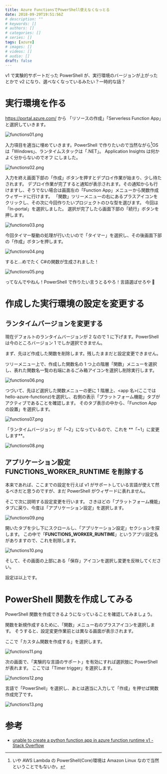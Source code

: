```yaml
---
title: Azure FunctionsでPowerShell使えなくなっとる
date: 2018-09-29T19:51:56Z
# description: ""
# keywords: []
# authors: []
# categories: []
# series: []
tags: [azure]
# images: []
# videos: []
# audio: []
draft: false
---
```


v1 で実験的サポートだった PowerShell が、実行環境のバージョンが上がったとかで v2 になり、選べなくなっているみたい？一時的な話？

# 実行環境を作る

https://portal.azure.com/ から 「リソースの作成」「Serverless Function App」と選択していきます。

![functions01.png](https://qiita-image-store.s3.amazonaws.com/0/85594/832a26fb-6420-c0b8-75ae-fc2a92045c13.png)

入力項目を適当に埋めていきます。PowerShell で作りたいので当然ながら[^1]OS は「Windows」、ランタイムスタックは「.NET」。
Application Insights は何かよく分からないのでオフ
にしました。

[^1]: いや AWS Lambda の PowerShell(Core)環境は Amazon Linux なので当然ということでもないか。

![functions02.png](https://qiita-image-store.s3.amazonaws.com/0/85594/4219d384-eb5b-face-e53e-74ad6a02b15d.png)

入力を終え画面下部の「作成」ボタンを押すとデプロイ作業が始まり、少し待たされます。
デプロイ作業が完了すると通知が表示されます。その通知からも行けますし、そうでない場合は画面左の「Function App」メニューから関数作成ウィザードに行けます。
「関数」ツリーメニューの右にあるプラスアイコンをクリックし、その次に今回作りたいプロジェクトのひな型を選びます。
今回は「In-portal」を選択しました。
選択が完了したら画面下部の「続行」ボタンを押します。

![functions03.png](https://qiita-image-store.s3.amazonaws.com/0/85594/f5c59661-29d9-526b-99e4-56ce8f76b68c.png)

今回タイマー駆動の処理が行いたいので「タイマー」を選択し、その後画面下部の「作成」ボタンを押します。

![functions04.png](https://qiita-image-store.s3.amazonaws.com/0/85594/4e866cba-1977-dd9f-385e-010337c1321b.png)

すると…めでたく C#の関数が生成されました！

![functions05.png](https://qiita-image-store.s3.amazonaws.com/0/85594/40b97c1e-5d2c-0157-c1d8-c067662768f3.png)

ってなんでやねん！PowerShell で作りたい言うとるやろ！言語選ばせろや 💢

# 作成した実行環境の設定を変更する

## ランタイムバージョンを変更する

現在デフォルトのランタイムバージョンが 2 なので 1 に下げます。PowerShell は今のところバージョン 1 でしか選択できません。

まず、先ほど作成した関数を削除します。残したままだと設定変更できません。

ツリーメニュー上で、作成した関数名の 1 つ上の階層「関数」メニューを選択し、表れた関数名一覧の右端にあるごみ箱アイコンを選択し削除実行します。

![functions06.png](https://qiita-image-store.s3.amazonaws.com/0/85594/0e5b87a0-dff0-d7df-dde6-5874c88ca6af.png)

つづいて、先ほど選択した関数メニューの更に 1 階層上、<app 名>(ここでは hello-azure-functionz)を選択し、右側の表示「プラットフォーム機能」タブがアクティブであることを確認します。
そのタブ表示の中から、「Function App の設置」を選択します。

![functions07.png](https://qiita-image-store.s3.amazonaws.com/0/85594/303fc5ac-2191-ccc4-383d-7c84afadd926.png)

「ランタイムバージョン」が「~2」になっているので、これを **「~1」に変更します**。

![functions08.png](https://qiita-image-store.s3.amazonaws.com/0/85594/3d380c06-ace5-4dc2-fe75-dbbab5e470d6.png)

## アプリケーション設定 FUNCTIONS_WORKER_RUNTIME を削除する

本来であれば、ここまでの設定を行えば v1 がサポートしている言語が使えて然るべきだと思うのですが、まだ PowerShell がウィザードに表れません。

そこで次に説明する設定変更を行います。
さきほどの「プラットフォーム機能」タブに戻り、今度は「アプリケーション設定」を選択します。

![functions09.png](https://qiita-image-store.s3.amazonaws.com/0/85594/b75dbb1c-057c-8c48-2eed-20b6430c1d39.png)

開いたタブを少し下にスクロールし、「アプリケーション設定」セクションを探します。
この中で「**FUNCTIONS_WORKER_RUNTIME**」というアプリ設定名がありますので、これを削除します。

![functions10.png](https://qiita-image-store.s3.amazonaws.com/0/85594/527a38f5-4a83-2bef-9688-f9152a7ea420.png)

そして、その画面の上部にある「保存」アイコンを選択し変更を反映してください。

設定は以上です。

# PowerShell 関数を作成してみる

PowerShell 関数を作成できるようになっていることを確認してみましょう。

関数を新規作成するために、「関数」メニュー右のプラスアイコンを選択します。
そうすると、設定変更作業前とは異なる画面が表示されます。

ここで「カスタム関数を作成する」を選択します。

![functions11.png](https://qiita-image-store.s3.amazonaws.com/0/85594/8266638a-a227-c827-6b9f-ddfd4586582c.png)

次の画面で、「実験的な言語のサポート」を有効にすれば選択肢に PowerShell が表れます。
ここでは「Timer trigger」を選択します。

![functions12.png](https://qiita-image-store.s3.amazonaws.com/0/85594/a57aa37c-644f-6cd6-9c67-c6bcee817232.png)

言語で「PowerShell」を選択し、あとは適当に入力して「作成」を押せば関数作成完了です。

![functions13.png](https://qiita-image-store.s3.amazonaws.com/0/85594/c3449ddf-c714-7819-d550-66f3a2624bb1.png)

# 参考

- [unable to create a python function app in azure function runtime v1 - Stack Overflow](https://stackoverflow.com/a/52523654/4506703)
